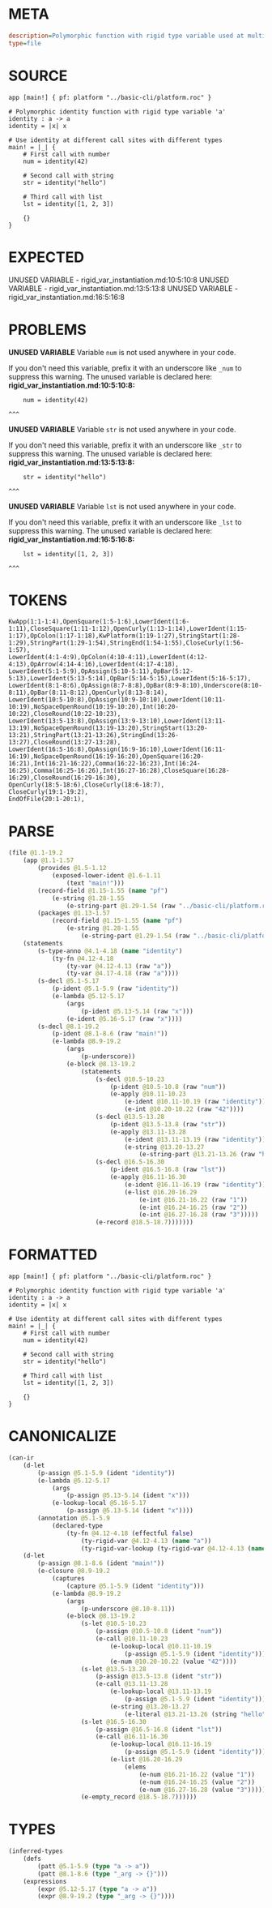 # META
~~~ini
description=Polymorphic function with rigid type variable used at multiple call sites
type=file
~~~
# SOURCE
~~~roc
app [main!] { pf: platform "../basic-cli/platform.roc" }

# Polymorphic identity function with rigid type variable 'a'
identity : a -> a
identity = |x| x

# Use identity at different call sites with different types
main! = |_| {
    # First call with number
    num = identity(42)
    
    # Second call with string
    str = identity("hello")
    
    # Third call with list
    lst = identity([1, 2, 3])
    
    {}
}
~~~
# EXPECTED
UNUSED VARIABLE - rigid_var_instantiation.md:10:5:10:8
UNUSED VARIABLE - rigid_var_instantiation.md:13:5:13:8
UNUSED VARIABLE - rigid_var_instantiation.md:16:5:16:8
# PROBLEMS
**UNUSED VARIABLE**
Variable `num` is not used anywhere in your code.

If you don't need this variable, prefix it with an underscore like `_num` to suppress this warning.
The unused variable is declared here:
**rigid_var_instantiation.md:10:5:10:8:**
```roc
    num = identity(42)
```
    ^^^


**UNUSED VARIABLE**
Variable `str` is not used anywhere in your code.

If you don't need this variable, prefix it with an underscore like `_str` to suppress this warning.
The unused variable is declared here:
**rigid_var_instantiation.md:13:5:13:8:**
```roc
    str = identity("hello")
```
    ^^^


**UNUSED VARIABLE**
Variable `lst` is not used anywhere in your code.

If you don't need this variable, prefix it with an underscore like `_lst` to suppress this warning.
The unused variable is declared here:
**rigid_var_instantiation.md:16:5:16:8:**
```roc
    lst = identity([1, 2, 3])
```
    ^^^


# TOKENS
~~~zig
KwApp(1:1-1:4),OpenSquare(1:5-1:6),LowerIdent(1:6-1:11),CloseSquare(1:11-1:12),OpenCurly(1:13-1:14),LowerIdent(1:15-1:17),OpColon(1:17-1:18),KwPlatform(1:19-1:27),StringStart(1:28-1:29),StringPart(1:29-1:54),StringEnd(1:54-1:55),CloseCurly(1:56-1:57),
LowerIdent(4:1-4:9),OpColon(4:10-4:11),LowerIdent(4:12-4:13),OpArrow(4:14-4:16),LowerIdent(4:17-4:18),
LowerIdent(5:1-5:9),OpAssign(5:10-5:11),OpBar(5:12-5:13),LowerIdent(5:13-5:14),OpBar(5:14-5:15),LowerIdent(5:16-5:17),
LowerIdent(8:1-8:6),OpAssign(8:7-8:8),OpBar(8:9-8:10),Underscore(8:10-8:11),OpBar(8:11-8:12),OpenCurly(8:13-8:14),
LowerIdent(10:5-10:8),OpAssign(10:9-10:10),LowerIdent(10:11-10:19),NoSpaceOpenRound(10:19-10:20),Int(10:20-10:22),CloseRound(10:22-10:23),
LowerIdent(13:5-13:8),OpAssign(13:9-13:10),LowerIdent(13:11-13:19),NoSpaceOpenRound(13:19-13:20),StringStart(13:20-13:21),StringPart(13:21-13:26),StringEnd(13:26-13:27),CloseRound(13:27-13:28),
LowerIdent(16:5-16:8),OpAssign(16:9-16:10),LowerIdent(16:11-16:19),NoSpaceOpenRound(16:19-16:20),OpenSquare(16:20-16:21),Int(16:21-16:22),Comma(16:22-16:23),Int(16:24-16:25),Comma(16:25-16:26),Int(16:27-16:28),CloseSquare(16:28-16:29),CloseRound(16:29-16:30),
OpenCurly(18:5-18:6),CloseCurly(18:6-18:7),
CloseCurly(19:1-19:2),
EndOfFile(20:1-20:1),
~~~
# PARSE
~~~clojure
(file @1.1-19.2
	(app @1.1-1.57
		(provides @1.5-1.12
			(exposed-lower-ident @1.6-1.11
				(text "main!")))
		(record-field @1.15-1.55 (name "pf")
			(e-string @1.28-1.55
				(e-string-part @1.29-1.54 (raw "../basic-cli/platform.roc"))))
		(packages @1.13-1.57
			(record-field @1.15-1.55 (name "pf")
				(e-string @1.28-1.55
					(e-string-part @1.29-1.54 (raw "../basic-cli/platform.roc"))))))
	(statements
		(s-type-anno @4.1-4.18 (name "identity")
			(ty-fn @4.12-4.18
				(ty-var @4.12-4.13 (raw "a"))
				(ty-var @4.17-4.18 (raw "a"))))
		(s-decl @5.1-5.17
			(p-ident @5.1-5.9 (raw "identity"))
			(e-lambda @5.12-5.17
				(args
					(p-ident @5.13-5.14 (raw "x")))
				(e-ident @5.16-5.17 (raw "x"))))
		(s-decl @8.1-19.2
			(p-ident @8.1-8.6 (raw "main!"))
			(e-lambda @8.9-19.2
				(args
					(p-underscore))
				(e-block @8.13-19.2
					(statements
						(s-decl @10.5-10.23
							(p-ident @10.5-10.8 (raw "num"))
							(e-apply @10.11-10.23
								(e-ident @10.11-10.19 (raw "identity"))
								(e-int @10.20-10.22 (raw "42"))))
						(s-decl @13.5-13.28
							(p-ident @13.5-13.8 (raw "str"))
							(e-apply @13.11-13.28
								(e-ident @13.11-13.19 (raw "identity"))
								(e-string @13.20-13.27
									(e-string-part @13.21-13.26 (raw "hello")))))
						(s-decl @16.5-16.30
							(p-ident @16.5-16.8 (raw "lst"))
							(e-apply @16.11-16.30
								(e-ident @16.11-16.19 (raw "identity"))
								(e-list @16.20-16.29
									(e-int @16.21-16.22 (raw "1"))
									(e-int @16.24-16.25 (raw "2"))
									(e-int @16.27-16.28 (raw "3")))))
						(e-record @18.5-18.7)))))))
~~~
# FORMATTED
~~~roc
app [main!] { pf: platform "../basic-cli/platform.roc" }

# Polymorphic identity function with rigid type variable 'a'
identity : a -> a
identity = |x| x

# Use identity at different call sites with different types
main! = |_| {
	# First call with number
	num = identity(42)

	# Second call with string
	str = identity("hello")

	# Third call with list
	lst = identity([1, 2, 3])

	{}
}
~~~
# CANONICALIZE
~~~clojure
(can-ir
	(d-let
		(p-assign @5.1-5.9 (ident "identity"))
		(e-lambda @5.12-5.17
			(args
				(p-assign @5.13-5.14 (ident "x")))
			(e-lookup-local @5.16-5.17
				(p-assign @5.13-5.14 (ident "x"))))
		(annotation @5.1-5.9
			(declared-type
				(ty-fn @4.12-4.18 (effectful false)
					(ty-rigid-var @4.12-4.13 (name "a"))
					(ty-rigid-var-lookup (ty-rigid-var @4.12-4.13 (name "a")))))))
	(d-let
		(p-assign @8.1-8.6 (ident "main!"))
		(e-closure @8.9-19.2
			(captures
				(capture @5.1-5.9 (ident "identity")))
			(e-lambda @8.9-19.2
				(args
					(p-underscore @8.10-8.11))
				(e-block @8.13-19.2
					(s-let @10.5-10.23
						(p-assign @10.5-10.8 (ident "num"))
						(e-call @10.11-10.23
							(e-lookup-local @10.11-10.19
								(p-assign @5.1-5.9 (ident "identity")))
							(e-num @10.20-10.22 (value "42"))))
					(s-let @13.5-13.28
						(p-assign @13.5-13.8 (ident "str"))
						(e-call @13.11-13.28
							(e-lookup-local @13.11-13.19
								(p-assign @5.1-5.9 (ident "identity")))
							(e-string @13.20-13.27
								(e-literal @13.21-13.26 (string "hello")))))
					(s-let @16.5-16.30
						(p-assign @16.5-16.8 (ident "lst"))
						(e-call @16.11-16.30
							(e-lookup-local @16.11-16.19
								(p-assign @5.1-5.9 (ident "identity")))
							(e-list @16.20-16.29
								(elems
									(e-num @16.21-16.22 (value "1"))
									(e-num @16.24-16.25 (value "2"))
									(e-num @16.27-16.28 (value "3"))))))
					(e-empty_record @18.5-18.7))))))
~~~
# TYPES
~~~clojure
(inferred-types
	(defs
		(patt @5.1-5.9 (type "a -> a"))
		(patt @8.1-8.6 (type "_arg -> {}")))
	(expressions
		(expr @5.12-5.17 (type "a -> a"))
		(expr @8.9-19.2 (type "_arg -> {}"))))
~~~

